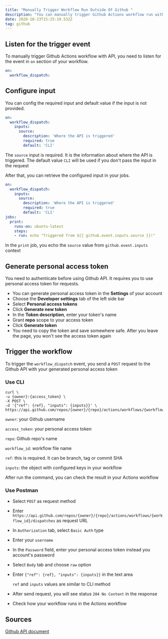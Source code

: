 ```yaml
---
title: "Manually Trigger Workflow Run Outside Of Github "
description: "You can manually trigger Github Actions workflow run with API "
date: 2020-10-23T15:25:19.532Z
tag: github
---
```

## Listen for the trigger event

To manually trigger Github Actions workflow with API, you need to listen for the event in `on` section of your workflow. 

```yaml
on:
  workflow_dispatch:
```

## Configure input

You can config the required input and default value if the input is not provided.

```yaml
on:
  workflow_dispatch:
    inputs:
      source:
        description: 'Where the API is triggered'
        required: true
        default: 'CLI'
```

The `source` input is required. It is the information about where the API is triggered. The default value `CLI` will be used if you don't pass the input in the request

After that, you can retrieve the configured input in your jobs. 

```yaml
on:
  workflow_dispatch:
    inputs:
      source:
        description: 'Where the API is triggered'
        required: true
        default: 'CLI'
jobs:
  print:
    runs-on: ubuntu-latest
    steps:
    - run: echo "Triggered from ${{ github.event.inputs.source }}!"
```

In the `print` job, you echo the `source` value from `github.event.inputs` context

## Generate personal access token

You need to authenticate before using Github API. It requires you to use personal access token for requests.

* You can generate personal access token in the **Settings** of your account
* Choose the **Developer settings** tab of the left side bar
* Select **Personal access tokens**
* Click **Generate new token**
* In the **Token description**, enter your token's name
* Grant **repo** scope to your access token
* Click **Generate token**
* You need to copy the token and save somewhere safe. After you leave the page, you won't see the access token again

## Trigger the workflow

To trigger the `workflow_dispatch` event, you send a `POST` request to the Github API with your generated personal access token

### Use CLI

```
curl \
-u {owner}:{access_token} \
-X POST \
-d '{"ref": {ref}, "inputs": {inputs}}' \
https://api.github.com/repos/{owner}/{repo}/actions/workflows/{workflow_id}/dispatches
```

`owner`: your Github username

`access_token`: your personal access token

`repo`: Github repo's name

`workflow_id`: workflow file name

`ref`:  this is required. It can be branch, tag or commit SHA

`inputs`:  the object with configured keys in your workflow

After run the command, you can check the result in your Actions workflow

### Use Postman

* Select `POST` as request method
* Enter `https://api.github.com/repos/{owner}/{repo}/actions/workflows/{workflow_id}/dispatches` as request URL
* In `Authorization` tab, select `Basic Auth` type
* Enter your `username`
* In the `Password` field, enter your personal access token instead you account's password
* Select `Body` tab and choose `raw` option
* Enter `{"ref": {ref}, "inputs": {inputs}}` in the text area

  `ref` and `inputs` values are similar to CLI method
* After send request, you will see status `204 No Content` in the response
* Check how your workflow runs in the Actions workflow

## Sources

[Github API document](https://docs.github.com/en/actions/reference/events-that-trigger-workflows#workflow_dispatch)